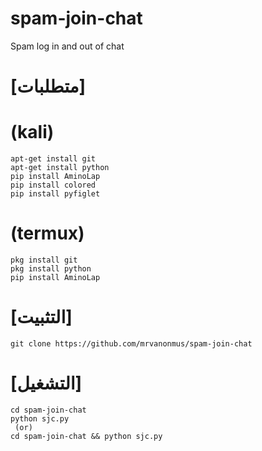 # spam-join-chat
Spam log in and out of chat

# [متطلبات]

# (kali)
```
apt-get install git
apt-get install python
pip install AminoLap
pip install colored
pip install pyfiglet
```
# (termux)
```
pkg install git
pkg install python
pip install AminoLap 
```
# [التثبيت]
```
git clone https://github.com/mrvanonmus/spam-join-chat
```
# [التشغيل]
```
cd spam-join-chat
python sjc.py
 (or)
cd spam-join-chat && python sjc.py

```
